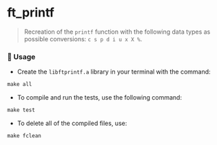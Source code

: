 # ft_printf

> Recreation of the `printf` function with the following data types as possible conversions: `c s p d i u x X %`.

### 🚨 Usage

- Create the `libftprintf.a` library in your terminal with the command:
``` Makefile
make all
```
- To compile and run the tests, use the following command:
``` Makefile
make test
```
- To delete all of the compiled files, use:
``` Makefile
make fclean
```
